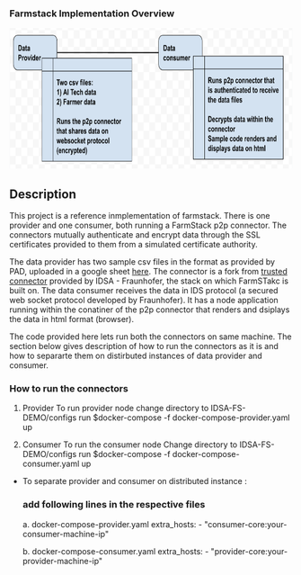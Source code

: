 ### Farmstack Implementation Overview

<img src="workspace-architect.png"  height="250">

## Description
This project is a reference inmplementation of farmstack. There is one provider and one consumer, both running a FarmStack p2p connector. The connectors mutually authenticate and encrypt data through the SSL certificates provided to them from a simulated certificate authority. 

The data provider has two sample csv files in the format as provided by PAD, uploaded in a google sheet [here]( https://docs.google.com/spreadsheets/d/1zrf4L7xoQ5MN76wM4T84WyWSmQFI6oA9/edit#gid=1033715415). The connector is a fork from [trusted connector](https://github.com/industrial-data-space/trusted-connector/) provided by IDSA - Fraunhofer, the stack on which FarmSTakc is built on. The data consumer receives the data in IDS protocol (a secured web socket protocol developed by Fraunhofer). It has a node application running within the conatiner of the p2p connector that renders and dsiplays the data in html format (browser).

The code provided here lets run both the connectors on same machine. The section below gives description of how to run the connectors as it is and how to separarte them on distirbuted instances of data provider and consumer.

### How to run the connectors

1. Provider
    To run provider node
        change directory to IDSA-FS-DEMO/configs
        run $docker-compose -f docker-compose-provider.yaml up
        </br>

2. Consumer
    To run the consumer node
        Change directory to IDSA-FS-DEMO/configs
        run $docker-compose -f docker-compose-consumer.yaml up


- To separate provider and consumer on distributed instance :
    ### add following lines in the respective files
    
    a. docker-compose-provider.yaml
        extra_hosts:
            - "consumer-core:your-consumer-machine-ip"
            
    b. docker-compose-consumer.yaml
        extra_hosts:
            - "provider-core:your-provider-machine-ip"
        

